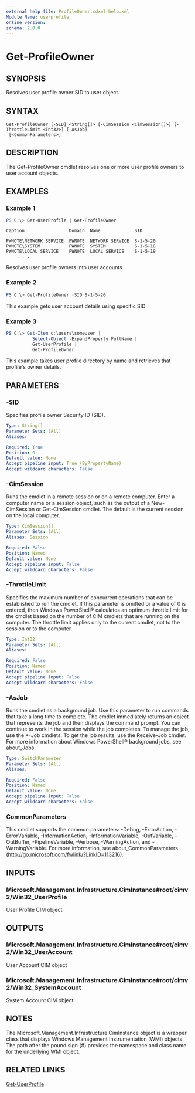 ```yaml
---
external help file: ProfileOwner.cdxml-help.xml
Module Name: userprofile
online version:
schema: 2.0.0
---
```


# Get-ProfileOwner

## SYNOPSIS
Resolves user profile owner SID to user object.

## SYNTAX

```
Get-ProfileOwner [-SID] <String[]> [-CimSession <CimSession[]>] [-ThrottleLimit <Int32>] [-AsJob]
 [<CommonParameters>]
```

## DESCRIPTION
The Get-ProfileOwner cmdlet resolves one or more user profile owners to user account objects.

## EXAMPLES

### Example 1

```powershell
PS C:\> Get-UserProfile | Get-ProfileOwner
```
```output
Caption                 Domain  Name             SID
-------                 ------  ----             ---
PWNOTE\NETWORK SERVICE  PWNOTE  NETWORK SERVICE  S-1-5-20
PWNOTE\SYSTEM           PWNOTE  SYSTEM           S-1-5-18
PWNOTE\LOCAL SERVICE    PWNOTE  LOCAL SERVICE    S-1-5-19
    . . .
```

Resolves user profile owners into user accounts


### Example 2
```powershell
PS C:\> Get-ProfileOwner -SID S-1-5-20
```

This example gets user account details using specific SID

### Example 3

```powershell
PS C:\> Get-Item c:\users\someuser |
          Select-Object -ExpandProperty FullName |
          Get-UserProfile |
          Get-ProfileOwner
```

This example takes user profile directory by name and retrieves that profile's owner details.

## PARAMETERS

### -SID
Specifies profile owner Security ID (SID).

```yaml
Type: String[]
Parameter Sets: (All)
Aliases:

Required: True
Position: 0
Default value: None
Accept pipeline input: True (ByPropertyName)
Accept wildcard characters: False
```

### -CimSession
Runs the cmdlet in a remote session or on a remote computer.
Enter a computer name or a session object, such as the output of a New-CimSession or Get-CimSession cmdlet.
The default is the current session on the local computer.

```yaml
Type: CimSession[]
Parameter Sets: (All)
Aliases: Session

Required: False
Position: Named
Default value: None
Accept pipeline input: False
Accept wildcard characters: False
```

### -ThrottleLimit
Specifies the maximum number of concurrent operations that can be established to run the cmdlet.
If this parameter is omitted or a value of 0 is entered, then Windows PowerShell® calculates an optimum throttle limit for the cmdlet based on the number of CIM cmdlets that are running on the computer.
The throttle limit applies only to the current cmdlet, not to the session or to the computer.

```yaml
Type: Int32
Parameter Sets: (All)
Aliases:

Required: False
Position: Named
Default value: None
Accept pipeline input: False
Accept wildcard characters: False
```

### -AsJob
Runs the cmdlet as a background job.
Use this parameter to run commands that take a long time to complete.
The cmdlet immediately returns an object that represents the job and then displays the command prompt.
You can continue to work in the session while the job completes.
To manage the job, use the *-Job cmdlets.
To get the job results, use the Receive-Job cmdlet.
For more information about Windows PowerShell® background jobs, see about_Jobs.

```yaml
Type: SwitchParameter
Parameter Sets: (All)
Aliases:

Required: False
Position: Named
Default value: None
Accept pipeline input: False
Accept wildcard characters: False
```

### CommonParameters
This cmdlet supports the common parameters: -Debug, -ErrorAction, -ErrorVariable, -InformationAction, -InformationVariable, -OutVariable, -OutBuffer, -PipelineVariable, -Verbose, -WarningAction, and -WarningVariable.
For more information, see about_CommonParameters (http://go.microsoft.com/fwlink/?LinkID=113216).

## INPUTS

### Microsoft.Management.Infrastructure.CimInstance#root/cimv2/Win32_UserProfile
User Profile CIM object

## OUTPUTS

### Microsoft.Management.Infrastructure.CimInstance#root/cimv2/Win32_UserAccount
User Account CIM object

### Microsoft.Management.Infrastructure.CimInstance#root/cimv2/Win32_SystemAccount
System Account CIM object

## NOTES
The Microsoft.Management.Infrastructure.CimInstance object is a wrapper class that displays Windows Management Instrumentation (WMI) objects.
The path after the pound sign (#) provides the namespace and class name for the underlying WMI object.

## RELATED LINKS

[Get-UserProfile](Get-UserProfile.md)

